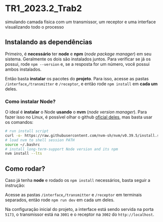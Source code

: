 # TR1_2023.2_Trab2

simulando camada fisica com um transmissor, um receptor e uma interface visualizando todo o processo

## Instalando as dependências

Primeiro, é **necessário** ter **node** e **npm** (_node package manager_) em seu sistema. Geralmente os dois são instalados juntos. Para verificar se já os possui, rode `npm --version` e, se a resposta for um número, você possui ambos instalados.

Então basta **instalar** os pacotes do **projeto**. Para isso, acesse as pastas `/interface`,`/transmitter` e `/receptor`, e então rode `npm install` em **cada um** deles.

### Como instalar Node?

O ideal é **instalar** o Node **usando** o **nvm** (_node version manager_). Para fazer isso no Linux, é possível olhar o github [oficial deles](https://github.com/nvm-sh/nvm#install--update-script), mas basta usar os comandos:

```bash
# run install script
curl -o- https://raw.githubusercontent.com/nvm-sh/nvm/v0.39.5/install.sh | bash
# load nvm to shell session PATH
source ~/.bashrc
# install long-term-support Node version and its npm
nvm install --lts
```

## Como rodar?

Caso já tenha **node** e rodado os `npm install` necessários, basta seguir a instrução:

Acesse as pastas `/interface`,`/transmitter` e `/receptor` em terminais separados, então rode `npm run dev` em cada um deles.

Na configuração inicial do projeto, a interface está sendo servida na porta `5173`, o transmissor está na `3001` e o receptor na `3002` do `http://localhost`.
